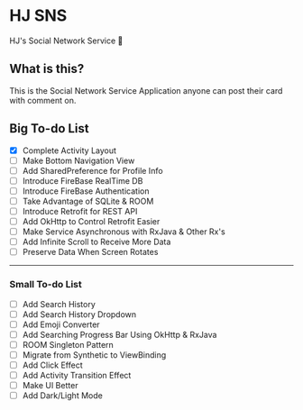 # HJ SNS
HJ's Social Network Service :couplekiss:

## What is this?
This is the Social Network Service Application anyone can post their card with comment on. 

## Big To-do List 
- [X] Complete Activity Layout 
- [ ] Make Bottom Navigation View
- [ ] Add SharedPreference for Profile Info
- [ ] Introduce FireBase RealTime DB
- [ ] Introduce FireBase Authentication
- [ ] Take Advantage of SQLite & ROOM 
- [ ] Introduce Retrofit for REST API 
- [ ] Add OkHttp to Control Retrofit Easier 
- [ ] Make Service Asynchronous with RxJava & Other Rx's 
- [ ] Add Infinite Scroll to Receive More Data 
- [ ] Preserve Data When Screen Rotates

----------------
### Small To-do List 
- [ ] Add Search History 
- [ ] Add Search History Dropdown
- [ ] Add Emoji Converter
- [ ] Add Searching Progress Bar Using OkHttp & RxJava
- [ ] ROOM Singleton Pattern 
- [ ] Migrate from Synthetic to ViewBinding 
- [ ] Add Click Effect
- [ ] Add Activity Transition Effect
- [ ] Make UI Better
- [ ] Add Dark/Light Mode
